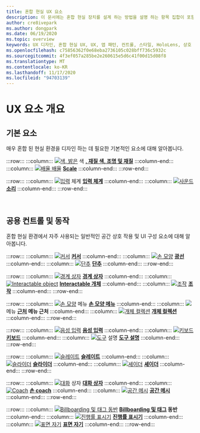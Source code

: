 ```yaml
---
title: 혼합 현실 UX 요소
description: 이 문서에는 혼합 현실 장치를 설계 하는 방법을 설명 하는 항목 집합이 포함 되어 있습니다.
author: cre8ivepark
ms.author: dongpark
ms.date: 06/19/2020
ms.topic: overview
keywords: UX 디자인, 혼합 현실 UX, UX, 앱 패턴, 컨트롤, 스타일, HoloLens, 상호 작용, 공간 상호 작용, 공간 UI, UX 요소, 동작, 구성 요소, 입력 체계, 색, 혼합 현실 헤드셋, windows Mixed reality 헤드셋, 가상 현실 헤드셋, HoloLens, MRTK, Mixed Reality Toolkit
ms.openlocfilehash: c75856362f0e68eba2736105c028bff736c5932c
ms.sourcegitcommit: 4f3ef057a285be2e260615e5d6c41f00d15d08f8
ms.translationtype: MT
ms.contentlocale: ko-KR
ms.lasthandoff: 11/17/2020
ms.locfileid: "94703139"
---
```

# <a name="ux-elements-overview"></a>UX 요소 개요
## <a name="foundational-elements"></a>기본 요소
매우 혼합 된 현실 환경을 디자인 하는 데 필요한 기본적인 요소에 대해 알아봅니다.

:::row:::
    :::column:::
       [ ![ 색, 밝은](images/640px-fragments.png)](color-light-and-materials.md) 색 **[, 재질 색, 조명 및 재질](color-light-and-materials.md)**
    :::column-end:::
    :::column:::
       [ ![ 배율 배율](images/volvo-cars-microsoft-hololens-experience01-640px.png)](scale.md) **[Scale](scale.md)**
    :::column-end:::
:::row-end:::

:::row:::
    :::column:::
       [ ![ 입력](images/typography-cover.png)](typography.md) 체계 **[입력 체계](typography.md)**
    :::column-end:::
    :::column:::
       [ ![ 사운드](images/spatialaudio.png)](spatial-sound-design.md) **[소리](spatial-sound-design.md)**
    :::column-end:::
:::row-end:::

<br>

## <a name="common-controls-and-behaviors"></a>공용 컨트롤 및 동작
혼합 현실 환경에서 자주 사용되는 일반적인 공간 상호 작용 및 UI 구성 요소에 대해 알아봅니다.

:::row:::
    :::column:::
       [ ![ 커서](images/UX_Hero_Cursor.jpg)](cursors.md) **[커서](cursors.md)**
    :::column-end:::
    :::column:::
       [ ![ 손 모양](images/UX_Hero_HandRay.jpg)](point-and-commit.md) **[광선](point-and-commit.md)**
    :::column-end:::
    :::column:::
       [ ![ 단추](images/UX_Hero_Button.jpg)](button.md) **[단추](button.md)**
    :::column-end:::
:::row-end:::

:::row:::
    :::column:::
       [ ![ 경계 상자](images/UX_Hero_BoundingBox.jpg)](app-bar-and-bounding-box.md) **[경계 상자](app-bar-and-bounding-box.md)**
    :::column-end:::
    :::column:::
       [ ![ Interactable object](images/UX_Hero_Interactable.jpg)](interactable-object.md) **[Interactable 개체](interactable-object.md)**
    :::column-end:::
    :::column:::
       [ ![ 조작](images/UX_Hero_Manipulation.jpg)](direct-manipulation.md) **[조작](direct-manipulation.md)**
    :::column-end:::
:::row-end:::

:::row:::
    :::column:::
       [ ![ 손 모양](images/UX_Hero_HandMenu.jpg)](hand-menu.md) 메뉴 **[손 모양 메뉴](hand-menu.md)**
    :::column-end:::
    :::column:::
       [ ![](images/UX_Hero_NearMenu.jpg)](near-menu.md) 메뉴 **[근처](near-menu.md) 메뉴 근처**
    :::column-end:::
    :::column:::
       [ ![ 개체 컬렉션](images/UX_Hero_ObjectCollection.jpg)](object-collection.md) **[개체 컬렉션](object-collection.md)**
    :::column-end:::
:::row-end:::

:::row:::
    :::column:::
       [ ![ 음성 입력](images/UX_Hero_VoiceCommand.jpg)](voice-input.md) **[음성 입력](voice-input.md)**
    :::column-end:::
    :::column:::
       [ ![ 키보드](images/UX_Hero_Keyboard.jpg)](keyboard.md) **[키보드](keyboard.md)**
    :::column-end:::
    :::column:::
       [ ![ 도구](images/UX_Hero_Tooltip.jpg)](tooltip.md) 설명 **[도구 설명](tooltip.md)**
    :::column-end:::
:::row-end:::

:::row:::
    :::column:::
       [ ![ 슬레이트](images/UX_Hero_Slate.jpg)](slate.md) **[슬레이트](slate.md)**
    :::column-end:::
    :::column:::
       [ ![ 슬라이더](images/UX_Hero_Slider.jpg)](slider.md) **[슬라이더](slider.md)**
    :::column-end:::
    :::column:::
        [ ![ 셰이더](images/UX_Hero_StandardShader.jpg)](shader.md) **[셰이더](shader.md)**
    :::column-end:::
:::row-end:::

:::row:::
    :::column:::
       [ ![ 대화](images/MRTK_UX_Dialog.jpg)](dialog-ui.md) 상자 **[대화 상자](dialog-ui.md)**
    :::column-end:::
    :::column:::
       [ ![ Coach](images/HandCoach/MRTK_handCoach.jpg)](hand-coach.md) **[손 coach](hand-coach.md)**
    :::column-end:::
    :::column:::
       [ ![ 공간 메시](images/MRTK_PulseShader_SpatialMesh.gif)](spatial-mesh-ux.md) **[공간 메시](spatial-mesh-ux.md)**
    :::column-end:::
:::row-end:::

:::row:::
    :::column:::
        [ ![ Billboarding 및 태그 동반](images/MRTK_TagAlong.gif)](billboarding-and-tag-along.md) **[Billboarding 및 태그](billboarding-and-tag-along.md) 동반**
    :::column-end:::
    :::column:::
       [ ![ 진행률 표시기](images/MRTK_ProgressIndicator.gif)](progress.md) **[진행률 표시기](progress.md)**
    :::column-end:::
    :::column:::
       [ ![ 표면 자기](images/MRTK_SurfaceMagnetism.gif)](surface-magnetism.md) **[표면 자기](surface-magnetism.md)**
    :::column-end:::
:::row-end:::

<br>
